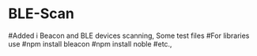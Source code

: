 # BLE-Scan
#Added i Beacon and BLE devices scanning, Some test files
#For libraries use
#npm install bleacon
#npm install noble
#etc.,
 
